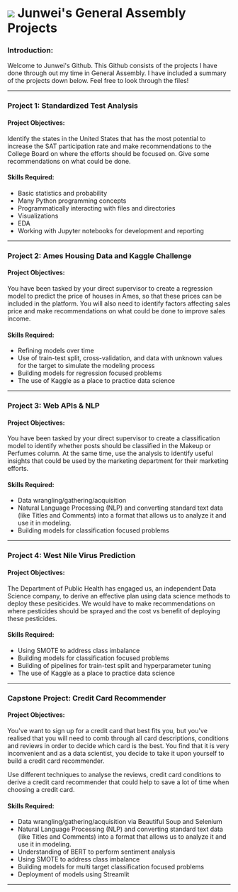 # ![](https://ga-dash.s3.amazonaws.com/production/assets/logo-9f88ae6c9c3871690e33280fcf557f33.png) Junwei's General Assembly Projects

### Introduction:

Welcome to Junwei's Github. This Github consists of the projects I have done through out my time in General Assembly. I have included a summary of the projects down below. Feel free to look through the files!

---

### Project 1: Standardized Test Analysis

#### Project Objectives:
Identify the states in the United States that has the most potential to increase the SAT participation rate and make recommendations to the College Board on where the efforts should be focused on. Give some recommendations on what could be done.

#### Skills Required:
- Basic statistics and probability
- Many Python programming concepts
- Programmatically interacting with files and directories
- Visualizations
- EDA
- Working with Jupyter notebooks for development and reporting

---

### Project 2: Ames Housing Data and Kaggle Challenge

#### Project Objectives:
You have been tasked by your direct supervisor to create a regression model to predict the price of houses in Ames, so that these prices can be included in the platform. You will also need to identify factors affecting sales price and make recommendations on what could be done to improve sales income.

#### Skills Required:
- Refining models over time
- Use of train-test split, cross-validation, and data with unknown values for the target to simulate the modeling process
- Building models for regression focused problems
- The use of Kaggle as a place to practice data science

---

### Project 3: Web APIs & NLP

#### Project Objectives:
You have been tasked by your direct supervisor to create a classification model to identify whether posts should be classified in the Makeup or Perfumes column. At the same time, use the analysis to identify useful insights that could be used by the marketing department for their marketing efforts.

#### Skills Required:
- Data wrangling/gathering/acquisition
- Natural Language Processing (NLP) and converting standard text data (like Titles and Comments) into a format that allows us to analyze it and use it in modeling.
- Building models for classification focused problems

---

### Project 4: West Nile Virus Prediction

#### Project Objectives:
The Department of Public Health has engaged us, an independent Data Science company, to derive an effective plan using data science methods to deploy these pesiticides. We would have to make recommendations on where pesticides should be sprayed and the cost vs benefit of deploying these pesticides.

#### Skills Required:
- Using SMOTE to address class imbalance
- Building models for classification focused problems
- Building of pipelines for train-test split and hyperparameter tuning
- The use of Kaggle as a place to practice data science

---

### Capstone Project: Credit Card Recommender

#### Project Objectives:
You've want to sign up for a credit card that best fits you, but you've realised that you will need to comb through all card descriptions, conditions and reviews in order to decide which card is the best. You find that it is very inconvenient and as a data scientist, you decide to take it upon yourself to build a credit card recommender.

Use different techniques to analyse the reviews, credit card conditions to derive a credit card recommender that could help to save a lot of time when choosing a credit card.

#### Skills Required:
- Data wrangling/gathering/acquisition via Beautiful Soup and Selenium
- Natural Language Processing (NLP) and converting standard text data (like Titles and Comments) into a format that allows us to analyze it and use it in modeling.
- Understanding of BERT to perform sentiment analysis
- Using SMOTE to address class imbalance
- Building models for multi target classification focused problems
- Deployment of models using Streamlit

---
